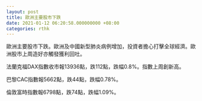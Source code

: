 ```yaml
---
layout: post
title: 歐洲主要股市下跌
date: 2021-01-12 06:20:58.000000000 +08:00
categories: rthk
---
```


歐洲主要股市下跌。歐洲及中國新型肺炎病例增加，投資者擔心打擊全球經濟。歐洲股市上周造好亦觸發獲利回吐。

法蘭克福DAX指數收市報13936點，跌112點，跌幅0.8%。指數上周創新高。

巴黎CAC指數報5662點，跌44點，跌幅0.78%。

倫敦富時指數報6798點，跌74點，跌幅1.09%。
